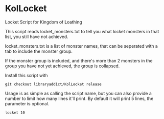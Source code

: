 # KolLocket

Locket Script for Kingdom of Loathing

This script reads locket_monsters.txt to tell you what locket monsters in that list, you still have not achieved.

locket_monsters.txt is a list of monster names, that can be seperated with a tab to include the monster group.

If the monster group is included, and there's more than 2 monsters in the group you have not yet achieved, the group is collapsed.

Install this script with

```text
git checkout libraryaddict/KolLocket release
```

Usage is as simple as calling the script name, but you can also provide a number to limit how many lines it'll print.
By default it will print 5 lines, the parameter is optional.

```text
locket 10
```
